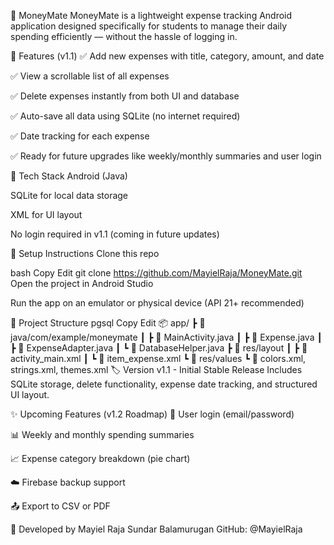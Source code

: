💸 MoneyMate
MoneyMate is a lightweight expense tracking Android application designed specifically for students to manage their daily spending efficiently — without the hassle of logging in.

📱 Features (v1.1)
✅ Add new expenses with title, category, amount, and date

✅ View a scrollable list of all expenses

✅ Delete expenses instantly from both UI and database

✅ Auto-save all data using SQLite (no internet required)

✅ Date tracking for each expense

✅ Ready for future upgrades like weekly/monthly summaries and user login

📌 Tech Stack
Android (Java)

SQLite for local data storage

XML for UI layout

No login required in v1.1 (coming in future updates)

🚀 Setup Instructions
Clone this repo

bash
Copy
Edit
git clone https://github.com/MayielRaja/MoneyMate.git
Open the project in Android Studio

Run the app on an emulator or physical device (API 21+ recommended)

📁 Project Structure
pgsql
Copy
Edit
📦 app/
 ┣ 📂 java/com/example/moneymate
 ┃ ┣ 📄 MainActivity.java
 ┃ ┣ 📄 Expense.java
 ┃ ┣ 📄 ExpenseAdapter.java
 ┃ ┗ 📄 DatabaseHelper.java
 ┣ 📂 res/layout
 ┃ ┣ 📄 activity_main.xml
 ┃ ┗ 📄 item_expense.xml
 ┗ 📂 res/values
   ┗ 📄 colors.xml, strings.xml, themes.xml
🏷️ Version
v1.1 - Initial Stable Release
Includes SQLite storage, delete functionality, expense date tracking, and structured UI layout.

✨ Upcoming Features (v1.2 Roadmap)
🔐 User login (email/password)

📊 Weekly and monthly spending summaries

📈 Expense category breakdown (pie chart)

☁️ Firebase backup support

📤 Export to CSV or PDF

🙌 Developed by
Mayiel Raja Sundar Balamurugan
GitHub: @MayielRaja
